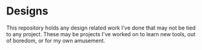 # Designs

This repository holds any design related work I've done that may not be tied to any project. These may be projects I've worked on to learn new tools, out of boredom, or for 
my own amusement. 
